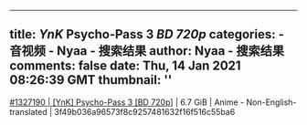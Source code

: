 
---
title: _YnK_ Psycho-Pass 3 _BD 720p_
categories: 
    - 音视频
    - Nyaa - 搜索结果
author: Nyaa - 搜索结果
comments: false
date: Thu, 14 Jan 2021 08:26:39 GMT
thumbnail: ''
---

<div>   
<a href="https://nyaa.si/view/1327190">#1327190 | [YnK] Psycho-Pass 3 [BD 720p]</a> | 6.7 GiB | Anime - Non-English-translated | 3f49b036a96573f8c9257481632f16f516c55ba6  
</div>
            